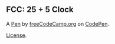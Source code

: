 FCC: 25 + 5 Clock
-----------------


A [Pen](https://codepen.io/freeCodeCamp/pen/XpKrrW) by [freeCodeCamp.org](https://codepen.io/freeCodeCamp) on [CodePen](https://codepen.io).

[License](https://codepen.io/freeCodeCamp/pen/XpKrrW/license).